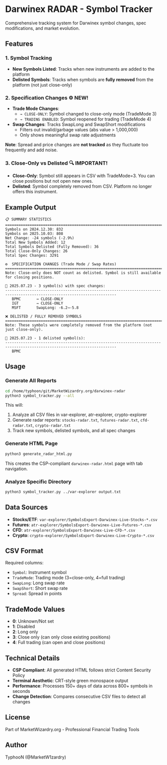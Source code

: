 # Darwinex RADAR - Symbol Tracker

Comprehensive tracking system for Darwinex symbol changes, spec modifications, and market evolution.

## Features

### 1. **Symbol Tracking**
- **New Symbols Listed**: Tracks when new instruments are added to the platform
- **Delisted Symbols**: Tracks when symbols are **fully removed** from the platform (not just close-only)

### 2. **Specification Changes** ⚙️ **NEW!**
- **Trade Mode Changes**:
  - `→ CLOSE-ONLY`: Symbol changed to close-only mode (TradeMode 3)
  - `→ TRADING ENABLED`: Symbol reopened for trading (TradeMode 4)
- **Swap Changes**: Tracks SwapLong and SwapShort modifications
  - Filters out invalid/garbage values (abs value > 1,000,000)
  - Only shows meaningful swap rate adjustments

**Note**: Spread and price changes are **not tracked** as they fluctuate too frequently and add noise.

### 3. **Close-Only vs Delisted** 🔍 **IMPORTANT!**
- **Close-Only**: Symbol still appears in CSV with TradeMode=3. You can close positions but not open new ones.
- **Delisted**: Symbol completely removed from CSV. Platform no longer offers this instrument.

## Example Output

```
📋 SUMMARY STATISTICS
========================================================================================================================
Symbols on 2024.12.30: 832
Symbols on 2025.10.03: 808
Net Change: -24 symbols (-2.9%)
Total New Symbols Added: 12
Total Symbols Delisted (Fully Removed): 36
Total Close-Only Changes: 26
Total Spec Changes: 3291

⚙️  SPECIFICATION CHANGES (Trade Mode / Swap Rates)
========================================================================================================================
Note: Close-only does NOT count as delisted. Symbol is still available for closing positions.

📅 2025.07.23 - 3 symbol(s) with spec changes:
------------------------------------------------------------------------------------------------------------------------
   BPMC       → CLOSE-ONLY
   IGT        → CLOSE-ONLY
   MSFT       SwapLong: -6.2→-5.8

❌ DELISTED / FULLY REMOVED SYMBOLS
========================================================================================================================
Note: These symbols were completely removed from the platform (not just close-only).

📅 2025.07.23 - 1 delisted symbol(s):
------------------------------------------------------------------------------------------------------------------------
   BPMC
```

## Usage

### Generate All Reports

```bash
cd /home/typhoon/git/MarketWizardry.org/darwinex-radar
python3 symbol_tracker.py --all
```

This will:
1. Analyze all CSV files in var-explorer, atr-explorer, crypto-explorer
2. Generate radar reports: `stocks-radar.txt`, `futures-radar.txt`, `cfd-radar.txt`, `crypto-radar.txt`
3. Track new symbols, delisted symbols, and all spec changes

### Generate HTML Page

```bash
python3 generate_radar_html.py
```

This creates the CSP-compliant `darwinex-radar.html` page with tab navigation.

### Analyze Specific Directory

```bash
python3 symbol_tracker.py ../var-explorer output.txt
```

## Data Sources

- **Stocks/ETF**: `var-explorer/SymbolsExport-Darwinex-Live-Stocks-*.csv`
- **Futures**: `atr-explorer/SymbolsExport-Darwinex-Live-Futures-*.csv`
- **CFD**: `atr-explorer/SymbolsExport-Darwinex-Live-CFD-*.csv`
- **Crypto**: `crypto-explorer/SymbolsExport-Darwinex-Live-Crypto-*.csv`

## CSV Format

Required columns:
- `Symbol`: Instrument symbol
- `TradeMode`: Trading mode (3=close-only, 4=full trading)
- `SwapLong`: Long swap rate
- `SwapShort`: Short swap rate
- `Spread`: Spread in points

## TradeMode Values

- **0**: Unknown/Not set
- **1**: Disabled
- **2**: Long only
- **3**: Close only (can only close existing positions)
- **4**: Full trading (can open and close positions)

## Technical Details

- **CSP Compliant**: All generated HTML follows strict Content Security Policy
- **Terminal Aesthetic**: CRT-style green monospace output
- **Performance**: Processes 150+ days of data across 800+ symbols in seconds
- **Change Detection**: Compares consecutive CSV files to detect all changes

## License

Part of MarketWizardry.org - Professional Financial Trading Tools

## Author

TyphooN (@MarketW1zardry)
